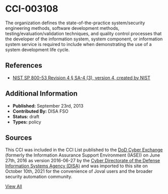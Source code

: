# CCI-003108

The organization defines the state-of-the-practice system/security engineering methods, software development methods, testing/evaluation/validation techniques, and quality control processes that the developer of the information system, system component, or information system service is required to include when demonstrating the use of a system development life cycle.

## References ##

* [NIST SP 800-53 Revision 4 § SA-4 (3), version 4, created by NIST](http://csrc.nist.gov/publications/PubsSPs.html)


## Additional Information ##

* **Published:** September 23rd, 2013
* **Contributed By:** DISA FSO
* **Status:** draft
* **Types:** policy

## Sources ##

This CCI was included in the CCI List published to the [DoD Cyber Exchange](https://public.cyber.mil/stigs/cci/)
(formerly the Information Assurance Support Environment (IASE)) on June 27th, 2016 as version
2016-06-27 by the [Cyber Directorate of the Defense Information Systems Agency (DISA)](https://public.cyber.mil/about-cyber/)
and was imported to this site on October 10th, 2021 for the convenience of Joval users and the broader
security automation community.

[View All](../README.md)
